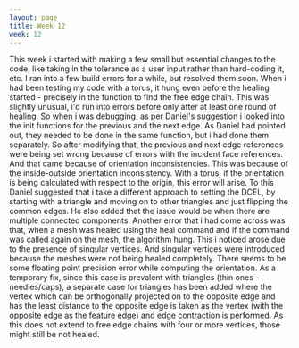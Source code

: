 ```yaml
---
layout: page
title: Week 12
week: 12
---
```


This week i started with making a few small but essential changes to the code, like taking in the tolerance as a user input rather than hard-coding it, etc. I ran into a few build errors for a while, but resolved them soon. When i had been testing my code with a torus, it hung even before the healing started - precisely in the function to find the free edge chain. This was slightly unusual, i'd run into errors before only after at least one round of healing. So when i was debugging, as per Daniel's suggestion i looked into the init functions for the previous and the next edge. As Daniel had pointed out, they needed to be done in the same function, but i had done them separately. So after modifying that, the previous and next edge references were being set wrong because of errors with the incident face references. And that came because of orientation inconsistencies. This was because of the inside-outside orientation inconsistency. With a torus, if the orientation is being calculated with respect to the origin, this error will arise. To this Daniel suggested that i take a different approach to setting the DCEL, by starting with a triangle and moving on to other triangles and just flipping the common edges. He also added that the issue would be when there are multiple connected components. Another error that i had come across was that, when a mesh was healed using the heal command and if the command was called again on the mesh, the algorithm hung. This i noticed arose due to the presence of singular vertices. And singular vertices were introduced because the meshes were not being healed completely. There seems to be some floating point precision error while computing the orientation. As a temporary fix, since this case is prevalent with triangles (thin ones - needles/caps), a separate case for triangles has been added where the vertex which can be orthogonally projected on to the opposite edge and has the least distance to the opposite edge is taken as the vertex (with the opposite edge as the feature edge) and edge contraction is performed. As this does not extend to free edge chains with four or more vertices, those might still be not healed.